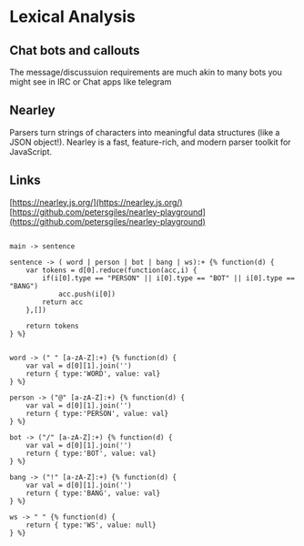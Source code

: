 # Lexical Analysis

## Chat bots and callouts

The message/discussuion requirements are much akin to many bots you might see in IRC or Chat apps like telegram

## Nearley

Parsers turn strings of characters into meaningful data structures (like a JSON object!). Nearley is a fast, feature-rich, and modern parser toolkit for JavaScript.

## Links

[https://nearley.js.org/](https://nearley.js.org/)
[https://github.com/petersgiles/nearley-playground](https://github.com/petersgiles/nearley-playground)


```

main -> sentence

sentence -> ( word | person | bot | bang | ws):+ {% function(d) { 	
	var tokens = d[0].reduce(function(acc,i) {
		if(i[0].type == "PERSON" || i[0].type == "BOT" || i[0].type == "BANG")
			acc.push(i[0])
		return acc
	},[])
			  
	return tokens
} %}


word -> (" " [a-zA-Z]:+) {% function(d) { 
	var val = d[0][1].join('')
	return { type:'WORD', value: val} 
} %}

person -> ("@" [a-zA-Z]:+) {% function(d) { 
	var val = d[0][1].join('')
	return { type:'PERSON', value: val}  
} %}

bot -> ("/" [a-zA-Z]:+) {% function(d) { 
	var val = d[0][1].join('')
	return { type:'BOT', value: val}  
} %}

bang -> ("!" [a-zA-Z]:+) {% function(d) { 
	var val = d[0][1].join('')
	return { type:'BANG', value: val}  
} %}

ws -> " " {% function(d) { 
	return { type:'WS', value: null}  
} %}



```